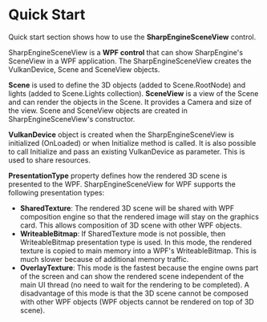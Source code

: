 ﻿# Quick Start

Quick start section shows how to use the **SharpEngineSceneView** control.

SharpEngineSceneView is a **WPF control** that can show SharpEngine's SceneView in a WPF application.
The SharpEngineSceneView creates the VulkanDevice, Scene and SceneView objects.

**Scene** is used to define the 3D objects (added to Scene.RootNode) and lights (added to Scene.Lights collection).
**SceneView** is a view of the Scene and can render the objects in the Scene. It provides a Camera and size of the view. Scene and SceneView objects are created in SharpEngineSceneView's constructor.

**VulkanDevice** object is created when the SharpEngineSceneView is initialized (OnLoaded) or when Initialize method is called.
It is also possible to call Initialize and pass an existing VulkanDevice as parameter. This is used to share resources.

**PresentationType** property defines how the rendered 3D scene is presented to the WPF. SharpEngineSceneView for WPF supports the following presentation types:
- **SharedTexture**: The rendered 3D scene will be shared with WPF composition engine so that
the rendered image will stay on the graphics card.
This allows composition of 3D scene with other WPF objects.
- **WriteableBitmap**: If SharedTexture mode is not possible, then WriteableBitmap presentation type is used.
In this mode, the rendered texture is copied to main memory into a WPF's WriteableBitmap.
This is much slower because of additional memory traffic.
- **OverlayTexture**: This mode is the fastest because the engine owns part of the screen and can show the rendered scene
independent of the main UI thread (no need to wait for the rendering to be completed).
A disadvantage of this mode is that the 3D scene cannot be composed with other WPF objects
(WPF objects cannot be rendered on top of 3D scene).